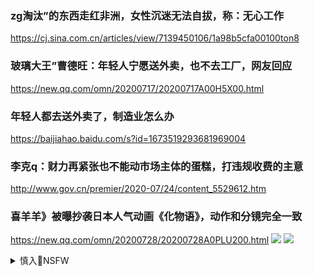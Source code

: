 
### zg淘汰”的东西走红非洲，女性沉迷无法自拔，称：无心工作
https://cj.sina.com.cn/articles/view/7139450106/1a98b5cfa00100ton8

### 玻璃大王”曹德旺：年轻人宁愿送外卖，也不去工厂，网友回应
https://new.qq.com/omn/20200717/20200717A00H5X00.html

### 年轻人都去送外卖了，制造业怎么办
https://baijiahao.baidu.com/s?id=1673519293681969004

### 李克q：财力再紧张也不能动市场主体的蛋糕，打违规收费的主意
http://www.gov.cn/premier/2020-07/24/content_5529612.htm

### 喜羊羊》被曝抄袭日本人气动画《化物语》，动作和分镜完全一致
https://new.qq.com/omn/20200728/20200728A0PLU200.html
![](https://inews.gtimg.com/newsapp_bt/0/12168477268/1000)
![](https://inews.gtimg.com/newsapp_bt/0/12168477269/1000)

<details><summary>慎入🔞NSFW</summary>

Not Safe For Work
![](https://upload.wikimedia.org/wikipedia/commons/thumb/d/d3/Biohazard_Symbol_Specification.png/210px-Biohazard_Symbol_Specification.png)

<details><summary><b>风险自理Use At Your Own Risk🈲</summary>


</details>
</details>
